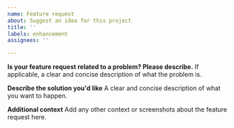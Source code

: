 ```yaml
---
name: Feature request
about: Suggest an idea for this project
title: ''
labels: enhancement
assignees: ''

---
```


**Is your feature request related to a problem? Please describe.**
If applicable, a clear and concise description of what the problem is.

**Describe the solution you'd like**
A clear and concise description of what you want to happen.

**Additional context**
Add any other context or screenshots about the feature request here.